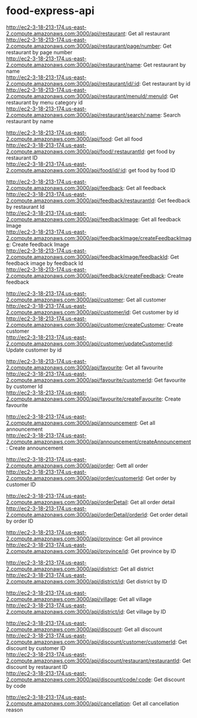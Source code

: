 # food-express-api

http://ec2-3-18-213-174.us-east-2.compute.amazonaws.com:3000/api/restaurant: Get all restaurant  
http://ec2-3-18-213-174.us-east-2.compute.amazonaws.com:3000/api/restaurant/page/number: Get restaurant by page number  
http://ec2-3-18-213-174.us-east-2.compute.amazonaws.com:3000/api/restaurant/name: Get restaurant by name  
http://ec2-3-18-213-174.us-east-2.compute.amazonaws.com:3000/api/restaurant/id/:id: Get restaurant by id  
http://ec2-3-18-213-174.us-east-2.compute.amazonaws.com:3000/api/restaurant/menuId/:menuId: Get restaurant by menu category id  
http://ec2-3-18-213-174.us-east-2.compute.amazonaws.com:3000/api/restaurant/search/:name: Search restaurant by name

http://ec2-3-18-213-174.us-east-2.compute.amazonaws.com:3000/api/food: Get all food  
http://ec2-3-18-213-174.us-east-2.compute.amazonaws.com:3000/api/food/:restaurantId: get food by restaurant ID  
http://ec2-3-18-213-174.us-east-2.compute.amazonaws.com:3000/api/food/id/:id: get food by food ID  

http://ec2-3-18-213-174.us-east-2.compute.amazonaws.com:3000/api/feedback: Get all feedback  
http://ec2-3-18-213-174.us-east-2.compute.amazonaws.com:3000/api/feedback/restaurantId: Get feedback by restaurant Id  
http://ec2-3-18-213-174.us-east-2.compute.amazonaws.com:3000/api/feedbackImage: Get all feedback Image  
http://ec2-3-18-213-174.us-east-2.compute.amazonaws.com:3000/api/feedbackImage/createFeedbackImage: Create feedback Image  
http://ec2-3-18-213-174.us-east-2.compute.amazonaws.com:3000/api/feedbackImage/feedbackId: Get feedback image by feedback Id  
http://ec2-3-18-213-174.us-east-2.compute.amazonaws.com:3000/api/feedback/createFeedback: Create feedback  

http://ec2-3-18-213-174.us-east-2.compute.amazonaws.com:3000/api/customer: Get all customer  
http://ec2-3-18-213-174.us-east-2.compute.amazonaws.com:3000/api/customer/id: Get customer by id  
http://ec2-3-18-213-174.us-east-2.compute.amazonaws.com:3000/api/customer/createCustomer: Create customer  
http://ec2-3-18-213-174.us-east-2.compute.amazonaws.com:3000/api/customer/updateCustomer/id: Update customer by id 

http://ec2-3-18-213-174.us-east-2.compute.amazonaws.com:3000/api/favourite: Get all favourite  
http://ec2-3-18-213-174.us-east-2.compute.amazonaws.com:3000/api/favourite/customerId: Get favourite by customer Id  
http://ec2-3-18-213-174.us-east-2.compute.amazonaws.com:3000/api/favourite/createFavourite: Create favourite

http://ec2-3-18-213-174.us-east-2.compute.amazonaws.com:3000/api/announcement: Get all announcement  
http://ec2-3-18-213-174.us-east-2.compute.amazonaws.com:3000/api/announcement/createAnnouncement: Create announcement  

http://ec2-3-18-213-174.us-east-2.compute.amazonaws.com:3000/api/order: Gett all order  
http://ec2-3-18-213-174.us-east-2.compute.amazonaws.com:3000/api/order/customerId: Get order by customer ID  

http://ec2-3-18-213-174.us-east-2.compute.amazonaws.com:3000/api/orderDetail: Get all order detail  
http://ec2-3-18-213-174.us-east-2.compute.amazonaws.com:3000/api/orderDetail/orderId: Get order detail by order ID  

http://ec2-3-18-213-174.us-east-2.compute.amazonaws.com:3000/api/province: Get all province  
http://ec2-3-18-213-174.us-east-2.compute.amazonaws.com:3000/api/province/id: Get province by ID  

http://ec2-3-18-213-174.us-east-2.compute.amazonaws.com:3000/api/district: Get all district  
http://ec2-3-18-213-174.us-east-2.compute.amazonaws.com:3000/api/district/id: Get district by ID  

http://ec2-3-18-213-174.us-east-2.compute.amazonaws.com:3000/api/village: Get all village  
http://ec2-3-18-213-174.us-east-2.compute.amazonaws.com:3000/api/district/id: Get village by ID  

http://ec2-3-18-213-174.us-east-2.compute.amazonaws.com:3000/api/discount: Get all discount  
http://ec2-3-18-213-174.us-east-2.compute.amazonaws.com:3000/api/discount/customer/customerId: Get discount by customer ID  
http://ec2-3-18-213-174.us-east-2.compute.amazonaws.com:3000/api/discount/restaurant/restaurantId: Get discount by restaurant ID  
http://ec2-3-18-213-174.us-east-2.compute.amazonaws.com:3000/api/discount/code/:code: Get discount by code  

http://ec2-3-18-213-174.us-east-2.compute.amazonaws.com:3000/api/cancellation: Get all cancellation reason
